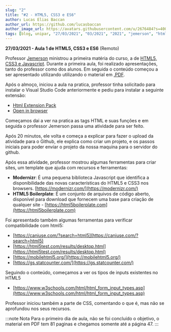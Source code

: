 ```yaml
---
slug: "2"
title: "#2 - HTML5, CSS3 e ES6"
author: Lucas Elias Baccan
author_url: https://github.com/lucasbaccan
author_image_url: https://avatars.githubusercontent.com/u/2676484?s=400&v=4
tags: [blog, unipar, "27/03/2021", "03/2021", "2021", "jemerson", "html", "css", "js", "remoto"]
---
```


**27/03/2021 - Aula 1 de HTML5, CSS3 e ES6** (Remoto)

Professor [Jemerson](/professores/jemerson) ministrou a primeira matéria do curso, a de [HTML5, CSS3 e Javascript](/docs/html-css-js). Durante a primeira aula, foi realizado apresentações, tanto do professor como dos alunos. Em seguida o conteúdo começou a ser apresentado utilizando utilizando o material em [.PDF](/docs/aula-2/aula-01.pdf).

Após o almoço, iniciou a aula na pratica, professor tinha solicitado para instalar o Visual Studio Code anteriormente e pediu para instalar a seguinte extensão:
- [Html Extension Pack](https://marketplace.visualstudio.com/items?itemName=SimonSiefke.html-extension-pack)
- [Open in browser](https://marketplace.visualstudio.com/items?itemName=techer.open-in-browser)

Começamos dai a ver na pratica as tags HTML e suas funções e em seguida o professor Jemerson passa uma atividade para ser feito.

Após 20 minutos, ele volta e começa a explicar para fazer o upload da atividade para o Github, ele explica como criar um projeto, e os passos iniciais para poder enviar o projeto da nossa maquina para o servidor do github. 

Após essa atividade, professor mostrou algumas ferramentas para criar sites, um template que ajuda com recursos e ferramentas:
- **Modernizr**: É uma pequena biblioteca Javascript que identifica a disponibilidade das novas
características do HTML5 e CSS3 nos browsers. [https://modernizr.com/](https://modernizr.com/)
- **HTML5 Boilerplate**: É um conjunto de arquivos de código aberto, disponível para download que
fornecem uma base para criação de qualquer site - [https://html5boilerplate.com](https://html5boilerplate.com)

Foi apresentado também algumas ferramentas para verificar compatibilidade com html5:
- [https://caniuse.com/?search=html5](https://caniuse.com/?search=html5)
- [https://html5test.com/results/desktop.html](https://html5test.com/results/desktop.html)
- [https://mobilehtml5.org/](https://mobilehtml5.org/)
- [https://gs.statcounter.com/](https://gs.statcounter.com/)

Seguindo o conteúdo, começamos a ver os tipos de inputs existentes no HTML5
- [https://www.w3schools.com/html/html_form_input_types.asp](https://www.w3schools.com/html/html_form_input_types.asp)

Professor iniciou também a parte de CSS, comentando o que é, mas não se aprofundou nos seus recursos.

:::note Nota
Para o primeiro dia de aula, não se foi concluído o objetivo, o material em PDF tem 81 paginas e chegamos somente até a página 47.
:::